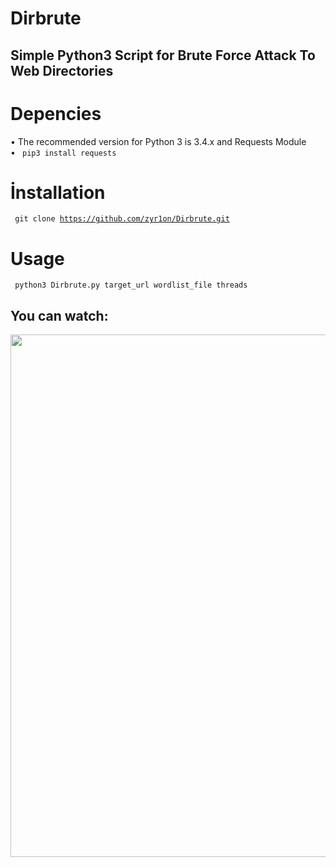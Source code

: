 # Dirbrute
Simple Python3 Script for Brute Force Attack To Web Directories
----------
# Depencies
• The recommended version for Python 3 is 3.4.x and Requests Module <br>
• <code> pip3 install requests </code> 

# İnstallation
<code> git clone https://github.com/zyr1on/Dirbrute.git </code>

# Usage
<code> python3 Dirbrute.py target_url wordlist_file threads </code>

You can watch:
-----------
<a href="https://asciinema.org/a/x6v5mhhKb74xbRUAudezfuMZL?autoplay=1"><img src="https://asciinema.org/a/x6v5mhhKb74xbRUAudezfuMZL.png" width="836"/></a>


